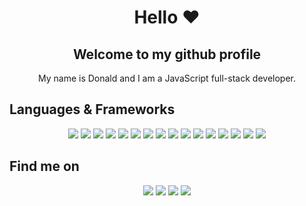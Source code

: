 
<h1 align="center">Hello ❤️</h1>
<h2 align="center">Welcome to my github profile</h2> 
 

<p align='center'>
My name is Donald and I am a JavaScript full-stack developer.
</p>

## Languages & Frameworks
<p align='center'>
 <a href="https://html.com/"><img src="https://img.shields.io/badge/html5%20-%23E34F26.svg?&style=for-the-badge&logo=html5&logoColor=white" /></a>
  <a href="https://en.wikipedia.org/wiki/CSS"><img src="https://img.shields.io/badge/css3%20-%231572B6.svg?&style=for-the-badge&logo=css3&logoColor=white" /></a>
  <a href="https://www.javascript.com/"><img src="https://img.shields.io/badge/javascript%20-f0db4f.svg?&style=for-the-badge&logo=javascript&logoColor=black" /></a>
 <a href="https://reactjs.org"><img src ="https://img.shields.io/badge/react%20-%2320232a.svg?&style=for-the-badge&logo=react&logoColor=%2361DAFB" /></a>
 <a href="https://react-redux.com"><img src ="https://img.shields.io/badge/Redux-593D88?style=for-the-badge&logo=redux&logoColor=white" /></a>
 <a href="https://nextjs.org/"><img src ="https://img.shields.io/badge/next.js%20-eeeeee.svg?&style=for-the-badge&logo=next.js&logoColor=black" /></a>
 <a href="https://getbootstrap.com/"><img src="https://img.shields.io/badge/bootstrap%20-%23563D7C.svg?&style=for-the-badge&logo=bootstrap&logoColor=white"/></a>
 <a href="https://jquery.com/"><img src="https://img.shields.io/badge/jquery%20-%230769AD.svg?&style=for-the-badge&logo=jquery&logoColor=white" /></a>
 <a href="https://nodejs.org/"><img src="https://img.shields.io/badge/nodejs%20-3C873A.svg?&style=for-the-badge&logo=node.js&logoColor=white" /></a>
  <a href="https://expressjs.com/"><img src="https://img.shields.io/badge/express%20-dddddd.svg?&style=for-the-badge&logo=express&logoColor=blue" /></a>
   <a href="https://www.mongodb.com/"><img src="https://img.shields.io/badge/mongodb%20-4DB33D.svg?&style=for-the-badge&logo=mongodb&logoColor=grey" /></a>
   <a href="https://php.com/"><img src="https://img.shields.io/badge/PHP-777BB4?style=for-the-badge&logo=php&logoColor=white" /></a>
   <a href="https://jestjs.io/"><img src="https://img.shields.io/badge/jest%20-purple.svg?&style=for-the-badge&logo=jest&logoColor=white" /></a>
<a href="http://mocha.com"><img src="https://img.shields.io/badge/mocha.js-323330?style=for-the-badge&logo=mocha&logoColor=Brown" /></a>
<a href="https://git-scm.com/"><img src="https://img.shields.io/badge/git%20-orange.svg?&style=for-the-badge&logo=git&logoColor=white" /></a>
     <a href="http://github.com/"><img src="https://img.shields.io/badge/github%20-black.svg?&style=for-the-badge&logo=github&logoColor=white" /></a>
</p>

## Find me on
<p align='center'>
  <a href="mailto: gotodonald@gmail.com"><img src="https://img.shields.io/badge/gmail-%23D14836.svg?&style=for-the-badge&logo=gmail&logoColor=white" /></a>
<a href="https://xyzeebit.github.io"><img src="https://img.shields.io/badge/website-000000?style=for-the-badge&logo=About.me&logoColor=white" /></a> 
  <a href="https://linkedin.com/in/donald-sunday"><img src="https://img.shields.io/badge/linkedin-%230077B5.svg?&style=for-the-badge&logo=linkedin&logoColor=white" /></a>
 <a href="https://img.shields.io/twitter/url?url=https%3A%2F%2Ftwitter.com%2F_xdonald%3Ft%3DV9N9AKtNbGfCq29HiZstuw%26s%3D09"><img src="https://img.shields.io/badge/Twitter-1DA1F2?style=for-the-badge&logo=twitter&logoColor=white">
 </a>
  

